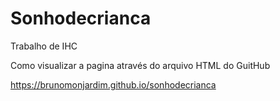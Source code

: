 # Sonhodecrianca
Trabalho de IHC


Como visualizar a pagina através do arquivo HTML do GuitHub

https://brunomonjardim.github.io/sonhodecrianca
